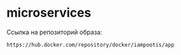 # microservices
Ссылка на репозиторий образа:
```
https://hub.docker.com/repository/docker/iampootis/app
```
